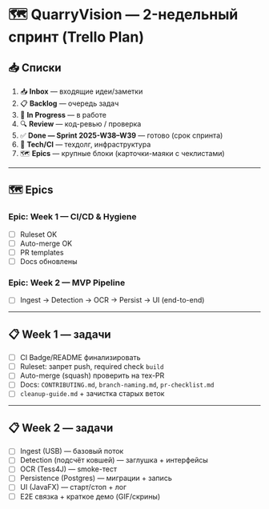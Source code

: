 # 🗺 QuarryVision — 2-недельный спринт (Trello Plan)

## 📥 Списки
1. 📥 **Inbox** — входящие идеи/заметки
2. 📋 **Backlog** — очередь задач
3. 🚧 **In Progress** — в работе
4. 🔍 **Review** — код-ревью / проверка
5. ✅ **Done — Sprint 2025-W38–W39** — готово (срок спринта)
6. 🧰 **Tech/CI** — техдолг, инфраструктура
7. 🗺 **Epics** — крупные блоки (карточки-маяки с чеклистами)

---

## 🗺 Epics

### Epic: Week 1 — CI/CD & Hygiene
- [ ] Ruleset OK
- [ ] Auto-merge OK
- [ ] PR templates
- [ ] Docs обновлены

### Epic: Week 2 — MVP Pipeline
- [ ] Ingest → Detection → OCR → Persist → UI (end-to-end)

---

## 📋 Week 1 — задачи

- [ ] CI Badge/README финализировать
- [ ] Ruleset: запрет push, required check `build`
- [ ] Auto-merge (squash) проверить на тех-PR
- [ ] Docs: `CONTRIBUTING.md`, `branch-naming.md`, `pr-checklist.md`
- [ ] `cleanup-guide.md` + зачистка старых веток

---

## 📋 Week 2 — задачи

- [ ] Ingest (USB) — базовый поток
- [ ] Detection (подсчёт ковшей) — заглушка + интерфейсы
- [ ] OCR (Tess4J) — smoke-тест
- [ ] Persistence (Postgres) — миграции + запись
- [ ] UI (JavaFX) — старт/стоп + лог
- [ ] E2E связка + краткое демо (GIF/скрины)  
